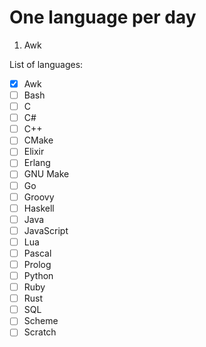 # One language per day

1. Awk

List of languages:

- [X] Awk
- [ ] Bash
- [ ] C
- [ ] C#
- [ ] C++
- [ ] CMake
- [ ] Elixir
- [ ] Erlang
- [ ] GNU Make
- [ ] Go
- [ ] Groovy
- [ ] Haskell
- [ ] Java
- [ ] JavaScript
- [ ] Lua
- [ ] Pascal
- [ ] Prolog
- [ ] Python
- [ ] Ruby
- [ ] Rust
- [ ] SQL
- [ ] Scheme
- [ ] Scratch
